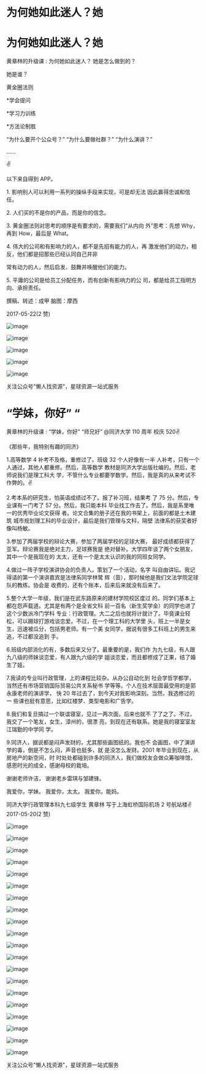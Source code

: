 # 为何她如此迷人？她

# 为何她如此迷人？她

黄章林的升级课 : 为何她如此迷人？ 她是怎么做到的？

她是谁？

黄金圈法则

*学会提问

*学习力训练

*方法论制胜

“为什么要开个公众号？” “为什么要做社群？” “为什么演讲？”

……

✌

以下来自得到 APP。

1\. 影响别人可以利用一系列的操纵手段来实现，可是却无法 因此赢得忠诚和信任。

2\. 人们买的不是你的产品，而是你的信念。

3\. 黄金圈法则对思考的顺序是有要求的，需要我们“从内向 外”思考：先想 Why，再到 How，最后是 What。

4\. 伟大的公司和有影响力的人，都不是先招有能力的人，再 激发他们的动力，相反，他们都是招那些已经认同自己并非

常有动力的人，然后启发、鼓舞并唤醒他们的能力。

5\. 平庸的公司是给员工分配任务，而有创新有影响力的公 司，都是给员工指明方向、承担责任。

撰稿、转述：成甲 脑图：摩西

2017-05-22(2 赞)

![image](img/Image_533.png)

![image](img/Image_534.png)

![image](img/Image_535.png)

![image](img/Image_536.png)

![image](img/Image_537.png)

关注公众号"懒人找资源"，星球资源一站式服务

# “学妹，你好” “

黄章林的升级课 : “学妹，你好” “师兄好” @同济大学 110 周年 校庆 520✌

《那些年，我特别有趣的同济》

1.高等数学 4 补考不及格，重修过了。班级 32 个人好像有一半 人补考，只有一个人通过，其他人都重修。然后，高等数学 教材是同济大学出版社编的。然后，老师说我们是理工科大 学，不管什么专业都要学数学。然后，我是真的从来考试不 作弊的。✌

2.考本系的研究生，怕英语成绩过不了。报了补习班，结果考 了 75 分。然后，专业课有一门考了 57 分。然后，我只能本科 毕业找工作去了。然后，我是系里唯一的优秀毕业论文获得 者。论文合集的册子还在我的书架上，前面的都是土木建筑 城市规划理工科的毕业设计，最后是我们管理与文科，隔壁 法律系的获奖者好像叫杨敏。

3.参加了两届学校的辩论大赛，参加了两届学校的足球大赛， 最好成绩都获得了亚军。辩论赛我是绝对主力，足球赛我是 绝对替补。大学四年谈了两个女朋友，其中一个是我现在的 太太，还有一个是太太认识的我的同班女同学。

4.做过一阵子学校演讲协会的负责人，策划了一个活动，名字 叫自由讲坛。我记得请的第一个演讲嘉宾是法律系同学林鹭 辉（音），那时候他是我们文法学院足球队的教练。协会是 收费的，还有个账本，后来后来就没有后来了。

5.整个大学一年级，我们是在武东路原来的建材学院校区度过 的。同学们基本上都在怨声载道。尤其是有两个是全省文科 前一百名（新生奖学金）的同学也进了这个少数派冷门学科 专业：行政管理。大二之后也就将计就计了。毕竟课业轻 松，可以踢球打游戏谈恋爱。不过，在一个理工科的大学里 头，班上一半是女生，迅速被瓜分，包括男老师。有一个美 女同学，据说有很多工科班上的男生来追，不过都没追到 手。

6.班级内部消化的有，多数后来又分了。最重要的是，我们作 为九七级，有人跟九八级的师妹谈恋爱，有人跟九六级的学 姐谈恋爱，而且都修成了正果，结了婚生了娃。

7.我读的专业叫行政管理，上的课程比较杂。从办公自动化到 社会学哲学都学，当然还有市场营销国际贸易公共关系秘书 学等等。个人在技术层面最受用的是郭永康老师的演讲学， 快 20 年过去了，到今天对我影响深刻。当然，我选修过的一 些课也挺有意思，比如红楼梦、类型电影和广告学。

8.我们和复旦搞过一个联谊寝室，见过一两次面，后来也就不 了了之了。不过，我交了一个笔友，女生，漳州的，很漂 亮，到现在还有联系。她是我的寝室室友江瑞勤的中学同 学。

9.同济人，据说都是闷声发财的，尤其那些画图纸的。我也不 会画图，中了演讲学的毒，倒是不怎么闷，声音也挺多，就 是没怎么发财。2001 年毕业到现在，从房地产的新空间，时 时处处都碰到许多的同济人，我们做校友会做众筹咖啡馆， 感恩时光的成全，感谢母校的栽培。

谢谢老师许洁， 谢谢老乡雷琪与邹建锋。

我爱你，学妹。 我爱你，太太。 我爱你，能妈。

同济大学行政管理本科九七级学生 黄章林 写于上海虹桥国际机场 2 号航站楼✌ 2017-05-20(2 赞)

![image](img/Image_538.png)

![image](img/Image_539.png)

![image](img/Image_540.png)

![image](img/Image_541.png)

![image](img/Image_542.png)

![image](img/Image_543.png)

![image](img/Image_544.png)

![image](img/Image_545.png)

![image](img/Image_546.png)

![image](img/Image_547.png)

![image](img/Image_548.png)

![image](img/Image_549.png)

![image](img/Image_550.png)

![image](img/Image_551.png)

![image](img/Image_552.png)

![image](img/Image_553.png)

![image](img/Image_554.png)

![image](img/Image_555.png)

![image](img/Image_556.png)

![image](img/Image_557.png)

关注公众号"懒人找资源"，星球资源一站式服务